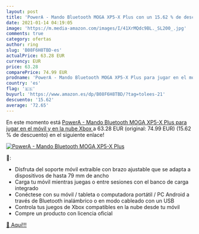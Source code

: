 ```yaml
---
layout: post
title: 'PowerA - Mando Bluetooth MOGA XP5-X Plus con un 15.62 % de descuento'
date: 2021-01-14 04:19:05
image: 'https://m.media-amazon.com/images/I/41XrMQdc9BL._SL200_.jpg'
comments: true
category: ofertas
author: ring
slug: 'B08F6H8TBD-es'
actualPrice: 63.28 EUR
currency: EUR
price: 63.28
comparePrice: 74.99 EUR
prodname: 'PowerA - Mando Bluetooth MOGA XP5-X Plus para jugar en el móvil y en la nube  Xbox '
country: 'es'
flag: '🇪🇸'
buyurl: 'https://www.amazon.es/dp/B08F6H8TBD/?tag=tolees-21'
descuento: '15.62'
average: '72.65'
---
```


En este momento está [PowerA - Mando Bluetooth MOGA XP5-X Plus para jugar en el móvil y en la nube  Xbox ](https://www.amazon.es/dp/B08F6H8TBD/?tag=tolees-21) a 63.28 EUR (original: 74.99 EUR) (15.62 %  de descuento) en el siguiente enlace!

[![PowerA - Mando Bluetooth MOGA XP5-X Plus](https://m.media-amazon.com/images/I/41XrMQdc9BL._SL200_.jpg)](https://www.amazon.es/dp/B08F6H8TBD/?tag=tolees-21)

🔎:

- Disfruta del soporte móvil extraíble con brazo ajustable que se adapta a dispositivos de hasta 79 mm de ancho
- Carga tu móvil mientras juegas o entre sesiones con el banco de carga integrado
- Conéctese con su móvil / tableta o computadora portátil / PC Android a través de Bluetooth inalámbrico o en modo cableado con un USB
- Controla tus juegos de Xbox compatibles en la nube desde tu móvil
- Compre un producto con licencia oficial

[🛒 Aquí!!!](https://www.amazon.es/dp/B08F6H8TBD/?tag=tolees-21)
